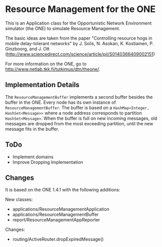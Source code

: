 # Resource Management for the ONE

This is an Application class for the Opportunistic Network Environment simulator (the ONE) to simulate Resource Management.

The basic ideas are taken from the paper "Controlling resource hogs in mobile delay-tolerant networks" by J. Solis, N. Asokan, K. Kostiainen, P. Ginzboorg, and J. Ott (http://www.sciencedirect.com/science/article/pii/S0140366409002151)

For more information on the ONE, go to http://www.netlab.tkk.fi/tutkimus/dtn/theone/.

## Implementation Details
The ``ResourceManagementBuffer`` implements a second buffer besides the buffer in the ONE. Every node has its own instance of ``ResourceManagementBuffer``. The buffer is based on a ``HashMap<Integer, HashSet<Message>>`` where a node address corresponds to partition ``HashSet<Message>``. When the buffer is full on new incoming messages, old messages are dropped from the most exceeding partition, until the new message fits in the buffer.

## ToDo
* Implement domains
* Improve Dropping Implementation

## Changes

It is based on the ONE 1.4.1 with the following additions:

New classes:
* applications/ResourceManagementApplication
* applications/ResourceManagementBuffer
* report/ResourceManagementAppReporter

Changes:
* routing/ActiveRouter.dropExpiredMessage()